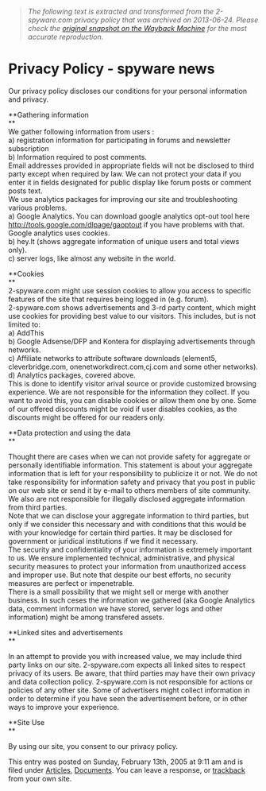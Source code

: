 > *The following text is extracted and transformed from the 2-spyware.com privacy policy that was archived on 2013-06-24. Please check the [original snapshot on the Wayback Machine](https://web.archive.org/web/20130624010800id_/http%3A//www.2-spyware.com/articles/documents/20.html) for the most accurate reproduction.*

# Privacy Policy - spyware news

Our privacy policy discloses our conditions for your personal information and privacy.

**Gathering information  
**  
We gather following information from users :  
a) registration information for participating in forums and newsletter subscription  
b) Information required to post comments.  
Email addresses provided in appropriate fields will not be disclosed to third party except when required by law. We can not protect your data if you enter it in fields designated for public display like forum posts or comment posts text.  
We use analytics packages for improving our site and troubleshooting various problems.  
a) Google Analytics. You can download google analytics opt-out tool here http://tools.google.com/dlpage/gaoptout if you have problems with that. Google analytics uses cookies.  
b) hey.lt (shows aggregate information of unique users and total views only).  
c) server logs, like almost any website in the world. 

**Cookies  
**  
2-spyware.com might use session cookies to allow you access to specific features of the site that requires being logged in (e.g. forum).  
2-spyware.com shows advertisements and 3-rd party content, which might use cookies for providing best value to our visitors. This includes, but is not limited to:  
a) AddThis  
b) Google Adsense/DFP and Kontera for displaying advertisements through networks.  
c) Affiliate networks to attribute software downloads (element5, cleverbridge.com, onenetworkdirect.com,cj.com and some other networks).  
d) Analytics packages, covered above.  
This is done to identify visitor arival source or provide customized browsing experience. We are not responsible for the information they collect. If you want to avoid this, you can disable cookies or allow them one by one. Some of our offered discounts might be void if user disables cookies, as the discounts might be offered for our readers only.

**Data protection and using the data  
**

Thought there are cases when we can not provide safety for aggregate or personally identifiable information. This statement is about your aggregate information that is left for your responsibility to publicize it or not. We do not take responsibility for information safety and privacy that you post in public on our web site or send it by e-mail to others members of site community. We also are not responsible for illegally disclosed aggregate information from third parties.  
Note that we can disclose your aggregate information to third parties, but only if we consider this necessary and with conditions that this would be with your knowledge for certain third parties. It may be disclosed for government or juridical institutions if we find it necessary.  
The security and confidentiality of your information is extremely important to us. We ensure implemented technical, administrative, and physical security measures to protect your information from unauthorized access and improper use. But note that despite our best efforts, no security measures are perfect or impenetrable.  
There is a small possibility that we might sell or merge with another business. In such ceses the information we gathered (aka Google Analytics data, comment information we have stored, server logs and other information) might be among transfered assets.

**Linked sites and advertisements  
**

In an attempt to provide you with increased value, we may include third party links on our site. 2-spyware.com expects all linked sites to respect privacy of its users. Be aware, that third parties may have their own privacy and data collection policy. 2-spyware.com is not responsible for actions or policies of any other site. Some of advertisers might collect information in order to determine if you have seen the advertisement before, or in other ways to improve your experience.

**Site Use  
**

By using our site, you consent to our privacy policy.

This entry was posted on Sunday, February 13th, 2005 at 9:11 am and is filed under [Articles](http://www.2-spyware.com/news/postcategory/articles "View all posts in Articles"), [Documents](http://www.2-spyware.com/news/postcategory/articles/documents "View all posts in Documents"). You can leave a response, or [trackback](http://www.2-spyware.com/news/post173.html/trackback) from your own site. 
